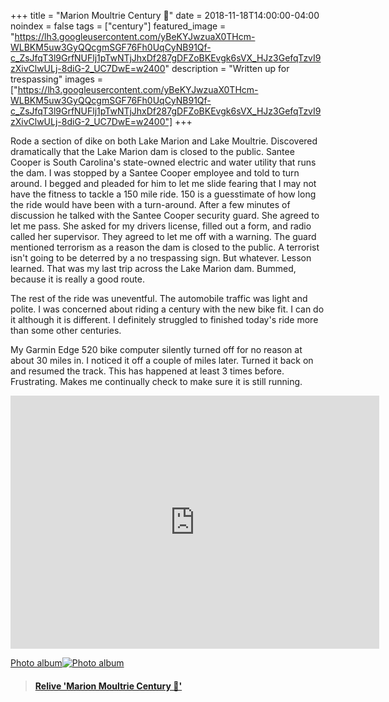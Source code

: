 +++
title =  "Marion Moultrie Century 💯"
date = 2018-11-18T14:00:00-04:00
noindex = false
tags = ["century"]
featured_image = "https://lh3.googleusercontent.com/yBeKYJwzuaX0THcm-WLBKM5uw3GyQQcgmSGF76Fh0UqCyNB91Qf-c_ZsJfqT3l9GrfNUFlj1pTwNTjJhxDf287gDFZoBKEvgk6sVX_HJz3GefqTzvI9zXivClwULj-8diG-2_UC7DwE=w2400"
description = "Written up for trespassing"
images = ["https://lh3.googleusercontent.com/yBeKYJwzuaX0THcm-WLBKM5uw3GyQQcgmSGF76Fh0UqCyNB91Qf-c_ZsJfqT3l9GrfNUFlj1pTwNTjJhxDf287gDFZoBKEvgk6sVX_HJz3GefqTzvI9zXivClwULj-8diG-2_UC7DwE=w2400"]
+++

Rode a section of dike on both Lake Marion and Lake Moultrie. Discovered dramatically that the Lake Marion dam is closed to the public. Santee Cooper is South Carolina's state-owned electric and water utility that runs the dam. I was stopped by a Santee Cooper employee and told to turn around. I begged and pleaded for him to let me slide fearing that I may not have the fitness to tackle a 150 mile ride. 150 is a guesstimate of how long the ride would have been with a turn-around. After a few minutes of discussion he talked with the Santee Cooper security guard. She agreed to let me pass. She asked for my drivers license, filled out a form, and radio called her supervisor. They agreed to let me off with a warning. The guard mentioned terrorism as a reason the dam is closed to the public. A terrorist isn't going to be deterred by a no trespassing sign. But whatever. Lesson learned. That was my last trip across the Lake Marion dam. Bummed, because it is really a good route.

The rest of the ride was uneventful. The automobile traffic was light and polite. I was concerned about riding a century with the new bike fit. I can do it although it is different. I definitely struggled to finished today's ride more than some other centuries.   

My Garmin Edge 520 bike computer silently turned off for no reason at about 30 miles in. I noticed it off a couple of miles later. Turned it back on and resumed the track. This has happened at least 3 times before. Frustrating. Makes me continually check to make sure it is still running.

<iframe height='405' width='590' frameborder='0' allowtransparency='true' scrolling='no' src='https://www.strava.com/activities/1972614641/embed/af4892e206a4d3fb3c596496114e554a78bae359'></iframe>

 [Photo album![Photo album](https://lh3.googleusercontent.com/1ydjQ7kT8opXo2OfowRhhEeZwxYc6BJ_veRXnErrp0kWBGbSKhnGc5e1Q80iANrGjdRvKdy3mM4x0as8mz71-rfNeHvpFqOsXe8ALnptLJa6T0BFyQcWQspLLva4c_HadPm2eKX7xZo=w2400)](https://photos.app.goo.gl/noST265R1VQmRasPA)

 <blockquote class="embedly-card" data-card-controls="0" data-card-key="f1631a41cb254ca5b035dc5747a5bd75"><h4><a href="https://www.relive.cc/view/1972614641?r=embed-site">Relive 'Marion Moultrie Century 💯'</a></h4></blockquote>
         <script async src="https://cdn.embedly.com/widgets/platform.js" charset="UTF-8"></script>
